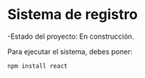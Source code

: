 <h1>Sistema de registro</h1>
-Estado del proyecto: En construcción.

Para ejecutar el sistema, debes poner:

```npm install react```
